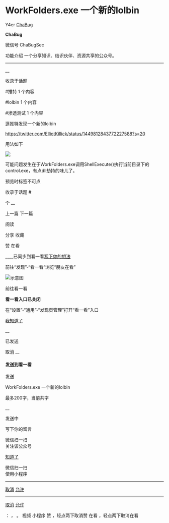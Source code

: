 #  WorkFolders.exe 一个新的lolbin

Y4er  [ ChaBug ](javascript:void\(0\);)

**ChaBug** ![]()

微信号 ChaBugSec

功能介绍 一个分享知识、结识伙伴、资源共享的公众号。

____

__

收录于话题

#推特 1 个内容

#lolbin 1 个内容

#渗透测试 1 个内容

逛推特发现一个新的lolbin

  

https://twitter.com/ElliotKillick/status/1449812843772227588?s=20

  

用法如下

  

  

![](https://gitee.com/fuli009/images/raw/master/public/20211022091000.png)

  

可能问题发生在于WorkFolders.exe调用ShellExecute()执行当前目录下的control.exe，有点dll劫持的味儿了。

预览时标签不可点

收录于话题 #

个 __

上一篇 下一篇

阅读

分享 收藏

赞 在看

____已同步到看一看[写下你的想法](javascript:;)

前往“发现”-“看一看”浏览“朋友在看”

![示意图](//res.wx.qq.com/mmbizwap/zh_CN/htmledition/images/pic/appmsg/pic_like_comment55871f.png)

前往看一看

**看一看入口已关闭**

在“设置”-“通用”-“发现页管理”打开“看一看”入口

[我知道了](javascript:;)

__

已发送

取消 __

####  发送到看一看

发送

WorkFolders.exe 一个新的lolbin

最多200字，当前共字

__

发送中

写下你的留言

微信扫一扫  
关注该公众号

[知道了](javascript:;)

微信扫一扫  
使用小程序

****

[取消](javascript:void\(0\);) [允许](javascript:void\(0\);)

****

[取消](javascript:void\(0\);) [允许](javascript:void\(0\);)

： ， 。 视频 小程序 赞 ，轻点两下取消赞 在看 ，轻点两下取消在看

